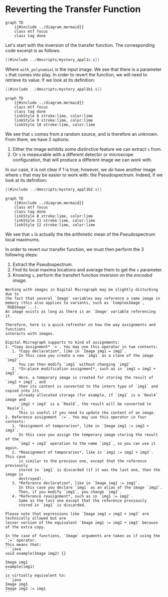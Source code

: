 # Reverting the Transfer Function

```mermaid
graph TD
    {{#include ../diagram.mermaid}}
    class mtf focus
    class tag done
```

Let's start with the inversion of the transfer function. The corresponding
code excerpt is as follows:

```java
{{#include ../dmscripts/mystery_appl1c.s}}
```

Where `with_polynomial` is the input image. We see that there is a
parameter `s` that comes into play. In order to revert the function,
we will need to retrieve its value. If we look at its definition:

```java
{{#include ../dmscripts/mystery_appl1b1.s}}
```

```mermaid
graph TD
    {{#include ../diagram.mermaid}}
    class mtf focus
    class tag done
    linkStyle 8 stroke:lime, color:lime
    linkStyle 9 stroke:lime, color:lime
    linkStyle 10 stroke:lime, color:lime
```

We see that `s` comes from a random source, and is therefore an unknown.
From there, we have 2 options:

1. Either the image exhibits some distinctive feature we can extract `s` from.
2. Or `s` is measurable with a different detector or microscope configuration,
   that will produce a different image we can work with.

In our case, it is not clear if 1 is true; however, we *do* have another image where
`s` that may be easier to work with: the Pseudospectrum. Indeed, if we look at
its definition:

```java
{{#include ../dmscripts/mystery_appl1b2.s}}
```

```mermaid
graph TD
    {{#include ../diagram.mermaid}}
    class mtf focus
    class tag done
    linkStyle 8 stroke:lime, color:lime
    linkStyle 11 stroke:lime, color:lime
    linkStyle 12 stroke:lime, color:lime
```

We see that `s` is actually the the arithmetic mean of the Pseudospectrum
local maximums.

In order to revert  our transfer function, we must then perform the 3 following
steps:

1. Extract the Pseudospectrum.
2. Find its local maxima locations and average them to get the `s` parameter.
3. Knowing `s`, perform the transfert function inversion on the *encoded image*.

~~~admonish info title="The `:=` operator" collapsible=true
Working with images in Digital Micrograph may be slightly disturbing due to
the fact that several `Image` variables may reference a same image in
memory (this also applies to variants, such as `ComplexImage`, `RGBImage`...).
An image exists as long as there is an `Image` variable referencing it.

Therefore, here is a quick refresher on how the way assignments and functions
interacts with images.

Digital Micrograph supports to kind of assignments:
1. *Copy assignment* `=`. You may use this operator in two contexts:
   1. *Copy declaration*, like in `Image img1 = img2`.
      In this case you create a new `img1` as a clone of the image `img2`.
      You can then modify `img1` without changing `img2`.
   2. *In-place modification assignment*, such as in `img1 = img2 + img3`.
      Here, a temporary image is created for storing the result of `img2 + img3`, and
      then its content is converted to the intern type of `img1` and copied into its
      already allocated storage (for example, if `img1` is a `Real4` image and
      `img2 + img3` is a `Real8`, the result will be converted to `Real4`).
      This is useful if you need to update the content of an image.
2. Reference assignment `:=`. You may use this operator in four contexts:
   1. *Assignment of temporaries*, like in `Image img1 := img2 + img3`.
      In this case you assign the temporary image storing the result of the
      `img2 + img3` operation to the name `img1`, so you can use it again.
   2. *Reasignment of temporaries*, like in `img1 := img2 + img3`. This case
      is similar to the previous one, except that the reference previously
      stored in `img1` is discarded (if it was the last one, then the image is
      destroyed).
   3. *Reference declaration*, like in `Image img1 := img2`.
      In this case you declare `img1` as an alias of the image `img2`.
      Then, if you modify `img1`, you change `img2`.
   4. *Reference reasignment*, such as in `img1 := img2`.
      Same as the last one except that the reference previously
      stored in `img1` is discarded.

Please note that expressions like `Image img1 = img2 + img3` are technically allowed but are
lesser version of the equivalent `Image img1 := img2 + img3` because of the extra copy.

In the case of functions, `Image` arguments are taken as if using the `:=` operator.
This means that:
```java
void example(Image img2) {}

Image img1
example(img1)
```
is virtually equivalent to:
```java
Image img1
Image img2 := img1
```
~~~
